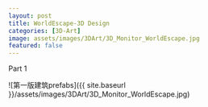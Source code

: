 ```yaml
---
layout: post
title: WorldEscape-3D Design
categories: [3D-Art]
image: assets/images/3DArt/3D_Monitor_WorldEscape.jpg
featured: false
---
```


Part 1

![第一版建筑prefabs]({{ site.baseurl }}/assets/images/3DArt/3D_Monitor_WorldEscape.jpg)

